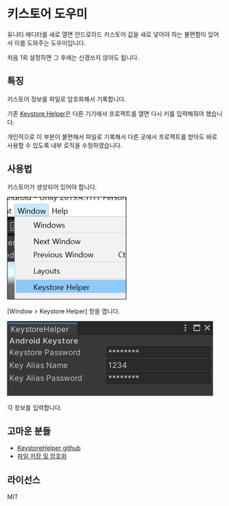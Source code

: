 # 키스토어 도우미

유니티 에디터를 새로 열면 안드로이드 키스토어 값을 새로 넣어야 하는 불편함이 있어서 이를 도와주는 도우미입니다.

처음 1회 설정하면 그 후에는 신경쓰지 않아도 됩니다.

## 특징

키스토어 정보를 파일로 암호화해서 기록합니다.

기존 [Keystore Helper](https://assetstore.unity.com/packages/tools/utilities/keystore-helper-58627)은 다른 기기에서 프로젝트를 열면 다시 키를 입력해줘야 했습니다.

개인적으로 이 부분이 불편해서 파일로 기록해서 다른 곳에서 프로젝트를 받아도 바로 사용할 수 있도록 내부 로직을 수정하였습니다.

## 사용법

키스토어가 생성되어 있어야 합니다.

![](images/screenshot01.png)

[Window > Keystore Helper] 창을 엽니다.

![](images/screenshot02.png)

각 정보를 입력합니다.

## 고마운 분들

- [KeystoreHelper github](https://github.com/megahard/KeystoreHelper)
- [파일 저장 및 암호화](https://glikmakesworld.tistory.com/14)

## 라이선스

MIT